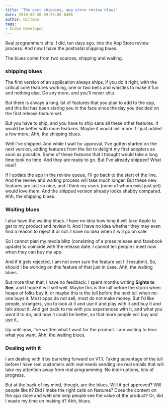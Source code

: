 ```yaml
---
title: "The post shipping, app store review blues"
date: 2010-08-20 09:55:00-0400
author: Hiltmon
tags:
- Indie Developer
---
```


Real programmers ship.  I did, ten days ago, into the App Store review process.  And now I have the postnatal shipping blues.

The blues come from two sources, shipping and waiting.

### shipping blues

The first version of an application always ships, if you do it right, with the critical core features working, one or two bells and whistles to make it fun and nothing else.  Do any more, and you'll never ship.

But there is always a long list of features that you plan to add to the app, and this list has been staring you in the face since the day you decided on the first release feature set.

But you have to ship, and you have to ship sans all these other features.  It would be better with more features.  Maybe it would sell more if I just added a few more. Ahh, the shipping blues.

Well I've shipped.  And while I wait for approval, I've gotten started on the next version, adding features from the list to delight my first adopters as soon as possible.  Some of these features that I thought would take a long time took no time.  And they are ready to go.  But I've already shipped!  What now?

If I update the app in the review queue, I'll go back to the start of the line.  And the review and waiting process will take much longer.  But these new features are just so nice, and I think my users (none of whom exist just yet) would love them.  And the shipped version already looks shabby compared.  Ahh, the shipping blues.

### Waiting blues

I also have the waiting blues.  I have no idea how long it will take Apple to get to my product and review it.  And I have no idea whether they may even find a reason to reject it or not.  I have no idea when it will go on sale.

So I cannot plan my media blitz (consisting of a press release and facebook update) to coincide with the release date.  I cannot tell people I meet now when they can buy my app.

And if it gets rejected, I am not even sure the feature set I'll resubmit.  So, should I be working on this feature of that just in case.  Ahh, the waiting blues.

But more than that, I have no feedback.  I spent months writing **Sights to See**, and I hope it will sell well.  Maybe this is the lull before the storm when heaps of folks buy it, or maybe this is the lull before the next lull when no-one buys it.  Most apps do not sell, most do not make money.  But I'd like people, strangers, you to look at it and use it and play with it and buy it and talk about it.  And get back to me with you experiences with it, and what you want it to do, and how it could be better, so that more people will buy and use it..

Up until now, I've written what I want for the product.  I am waiting to hear what you want.  Ahh, the waiting blues.

### Dealing with it

I am dealing with it by barreling forward on V1.1.  Taking advantage of the lull before I have real customers with real needs sending me real emails that will take my attention away from real programming.  No interruptions, lots of progress.

But at the back of my mind, though, are the blues.  Will it get approved?  Will people like it?  Did I make the right calls on features?  Does the content on the app store and web site help people see the value of the product?  Or, did I waste my time on making it?  Ahh, blues.
